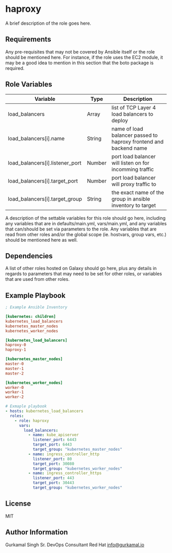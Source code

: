 # haproxy

A brief description of the role goes here.

## Requirements

Any pre-requisites that may not be covered by Ansible itself or the role should be mentioned here. For instance, if the role uses the EC2 module, it may be a good idea to mention in this section that the boto package is required.

## Role Variables

| Variable                        | Type        | Description                                                       |
| ------------------------------- | ----------- | ----------------------------------------------------------------- |
| load_balancers                  | Array<Dict> | list of TCP Layer 4 load balancers to deploy                      |
| load_balancers[i].name          | String      | name of load balancer passed to haproxy frontend and backend name |
| load_balancers[i].listener_port | Number      | port load balancer will listen on for incomming traffic           |
| load_balancers[i].target_port   | Number      | port load balancer will proxy traffic to                          |
| load_balancers[i].target_group  | String      | the exact name of the group in ansible inventory to target        |

A description of the settable variables for this role should go here, including any variables that are in defaults/main.yml, vars/main.yml, and any variables that can/should be set via parameters to the role. Any variables that are read from other roles and/or the global scope (ie. hostvars, group vars, etc.) should be mentioned here as well.

## Dependencies

A list of other roles hosted on Galaxy should go here, plus any details in regards to parameters that may need to be set for other roles, or variables that are used from other roles.

## Example Playbook

```ini
; Example Ansible Inventory

[kubernetes: children]
kubernetes_load_balancers
kubernetes_master_nodes
kubernetes_worker_nodes

[kubernetes_load_balancers]
haproxy-0
haproxy-1

[kubernetes_master_nodes]
master-0
master-1
master-2

[kubernetes_worker_nodes]
worker-0
worker-1
worker-2

```

```yaml
# Exmaple playbook
- hosts: kubernetes_load_balancers
  roles:
    - role: haproxy
      vars:
        load_balancers:
          - name: kube_apiserver
            listener_port: 6443
            target_port: 6443
            target_group: "kubernetes_master_nodes"
          - name: ingress_controller_http
            listener_port: 80
            target_port: 30080
            target_group: "kubernetes_worker_nodes"
          - name: ingress_controller_https
            listener_port: 443
            target_port: 30443
            target_group: "kubernetes_worker_nodes"
```

## License

MIT

## Author Information

Gurkamal Singh
Sr. DevOps Consultant
Red Hat
info@gurkamal.io
